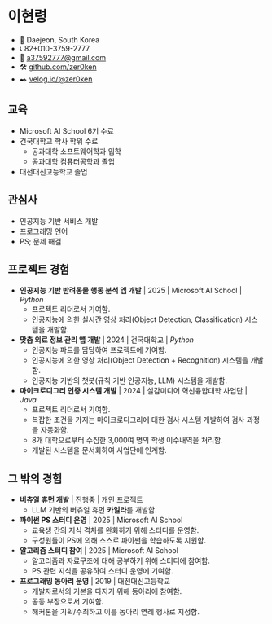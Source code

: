 # 이현령

- 🚩 Daejeon, South Korea
- 📞 82+010-3759-2777
- 📧 a37592777@gmail.com
- 🛠️ [github.com/zer0ken](https://github.com/zer0ken)
- ✒️ [velog.io/@zer0ken](https://velog.io/@zer0ken/series)

## 교육

- Microsoft AI School 6기 수료
- 건국대학교 학사 학위 수료
  - 공과대학 소프트웨어학과 입학
  - 공과대학 컴퓨터공학과 졸업
- 대전대신고등학교 졸업

## 관심사

- 인공지능 기반 서비스 개발
- 프로그래밍 언어
- PS; 문제 해결

## 프로젝트 경험

- **인공지능 기반 반려동물 행동 분석 앱 개발** | 2025 | Microsoft AI School | *Python*
  - 프로젝트 리더로서 기여함.
  - 인공지능에 의한 실시간 영상 처리(Object Detection, Classification) 시스템을 개발함.
- **맞춤 의료 정보 관리 앱 개발** | 2024 | 건국대학교 | *Python*
  - 인공지능 파트를 담당하여 프로젝트에 기여함.
  - 인공지능에 의한 영상 처리(Object Detection + Recognition) 시스템을 개발함.
  - 인공지능 기반의 챗봇(규칙 기반 인공지능, LLM) 시스템을 개발함.
- **마이크로디그리 인증 시스템 개발** | 2024 | 실감미디어 혁신융합대학 사업단 | *Java*
  - 프로젝트 리더로서 기여함.
  - 복잡한 조건을 가지는 마이크로디그리에 대한 검사 시스템 개발하여 검사 과정을 자동화함.
  - 8개 대학으로부터 수집한 3,000여 명의 학생 이수내역을 처리함.
  - 개발된 시스템을 문서화하여 사업단에 인계함.

## 그 밖의 경험

- **버츄얼 휴먼 개발** | 진행중 | 개인 프로젝트
  - LLM 기반의 버츄얼 휴먼 **카일라**를 개발함.
- **파이썬 PS 스터디 운영** | 2025 | Microsoft AI School
  - 교육생 간의 지식 격차를 완화하기 위해 스터디를 운영함.
  - 구성원들이 PS에 의해 스스로 파이썬을 학습하도록 지원함.
- **알고리즘 스터디 참여** | 2025 | Microsoft AI School
  - 알고리즘과 자료구조에 대해 공부하기 위해 스터디에 참여함.
  - PS 관련 지식을 공유하여 스터디 운영에 기여함.
- **프로그래밍 동아리 운영** | 2019 | 대전대신고등학교
  - 개발자로서의 기본을 다지기 위해 동아리에 참여함.
  - 공동 부장으로서 기여함.
  - 해커톤을 기획/주최하고 이를 동아리 연례 행사로 지정함.
